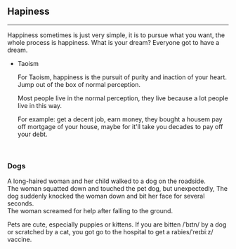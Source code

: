 ## Hapiness

<hr>

Happiness sometimes is just very simple, it is to pursue what you want, the whole process is happiness.
What is your dream? Everyone got to have a dream.

- Taoism

    For Taoism, happiness is the pursuit of purity and inaction of your heart.
    Jump out of the box of normal perception.

    Most people live in the normal perception, they live because a lot people live in this way.

    For example: get a decent job, earn money, they bought a housem pay off mortgage  of your house, maybe for it'll take you decades to pay off your debt.


&nbsp;

### Dogs

A long-haired woman and her child walked to a dog on the roadside. <br>
The woman squatted down and touched the pet dog, but unexpectedly,
The dog suddenly knocked the woman down and bit her face for several seconds. <br>
The woman screamed for help after falling to the ground. <br>

Pets are cute, especially puppies or kittens.
If you are bitten /ˈbɪtn/ by a dog or scratched by a cat, you got go to the hospital to get a rabies/ˈreɪbiːz/ vaccine.

